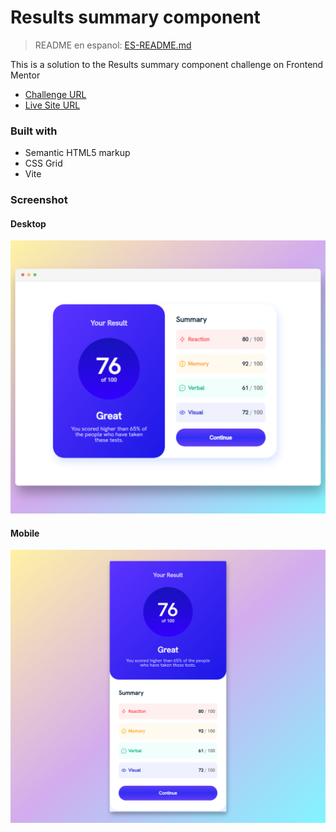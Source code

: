 # Results summary component
> README en espanol: [ES-README.md](./ES-README.md)

This is a solution to the Results summary component challenge on Frontend Mentor
- [Challenge URL](https://www.frontendmentor.io/challenges/results-summary-component-CE_K6s0maV)
- [Live Site URL](https://rtlsalazar.github.io/responsive-summary-component/dist/index.html)

### Built with

- Semantic HTML5 markup
- CSS Grid
- Vite

### Screenshot
#### Desktop
![Desktop Preview](./Screenshot_desktop.png)

#### Mobile
![Mobile Preview](./Screenshot_mobile.png)

